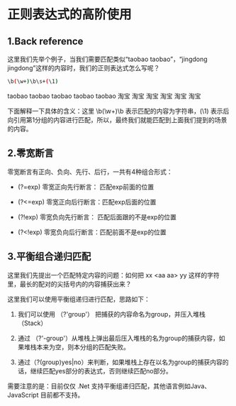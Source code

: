# 正则表达式的高阶使用

## 1.Back reference

这里我们先举个例子，当我们需要匹配类似“taobao taobao”，“jingdong jingdong”这样的内容时，我们的正则表达式怎么写呢？

```sh
\b(\w+)\b\s+(\1)
```
taobao taobao taobao taobao taobao 淘宝 淘宝 淘宝 淘宝 淘宝 淘宝

下面解释一下具体的含义：这里 \b(\w+)\b 表示匹配的内容为字符串，(\1) 表示后向引用第1分组的内容进行匹配，所以，最终我们就能匹配到上面我们提到的场景的内容。

## 2.零宽断言

  零宽断言有正向、负向、先行、后行，一共有4种组合形式：

  - (?=exp) 零宽正向先行断言： 匹配exp前面的位置

  - (?<=exp) 零宽正向后行断言：匹配exp后面的位置

  - (?!exp) 零宽负向先行断言：  匹配后面跟的不是exp的位置

  - (?<!exp) 零宽负向后行断言：匹配前面不是exp的位置

## 3.平衡组合递归匹配

这里我们先提出一个匹配特定内容的问题：如何把  xx <aa <bbb>  <bbb>  aa> yy 这样的字符里，最长的配对的尖括号内的内容捕获出来？

这里我们可以使用平衡组递归进行匹配，思路如下：

1. 我们可以使用 （?'group'） 把捕获的内容命名为group，并压入堆栈（Stack）

2. 通过 （?'-group'）从堆栈上弹出最后压入堆栈的名为group的捕获内容，如果堆栈本来为空，则本分组的匹配失败。

3. 通过（?(group)yes|no）来判断，如果堆栈上存在以名为group的捕获内容的话，继续匹配yes部分的表达式，否则继续匹配no部分。

需要注意的是：目前仅仅 .Net 支持平衡组递归匹配，其他语言例如Java、JavaScript 目前都不支持。